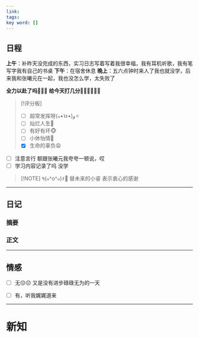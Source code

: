 ```yaml
---
link: 
tags: 
key word: []
---
```


## 日程
**上午**：补昨天没完成的东西，实习日志写着写着我很幸福，我有耳机听歌，我有笔写字我有自己的书桌
**下午**：在宿舍休息
**晚上**：五六点钟时来人了我也就没学，后来我和张曦元在一起，我也没怎么学，太失败了

**全力以赴了吗🐒🐒🐒**
**给今天打几分🐻‍❄️🐻‍❄️🐻‍❄️**

> [!评分板]
> - [ ] 超常发挥呀(๑•̀ㅂ•́)و✧
> - [ ] 灿烂人生🌊
> - [ ] 有好有坏🐵
> - [ ] 小休怡情🤠
> - [x] 生命的辜负😩


- [ ] 注意言行
额跟张曦元我夸夸一顿说，哎
- [ ] 学习内容记录了吗
没学

> [!NOTE] ٩(๑^o^๑)۶🎉
>替未来的小睿
>表示衷心的感谢

---
## 日记
### 摘要




### 正文




---


## 情感
- [ ] 无😔😔
 又是没有进步碌碌无为的一天
- [ ] 有，听我娓娓道来


---

# 新知



